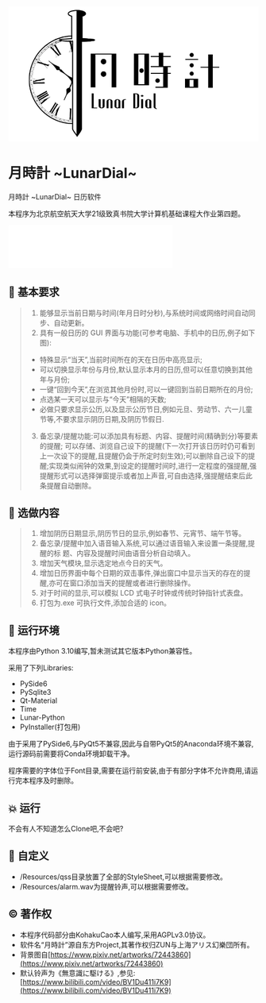  ![Logo](Resources/img/Logo_light.png#pic_center)
 # 月時計 \~LunarDial\~
 月時計 \~LunarDial\~ 日历软件
 
 本程序为北京航空航天大学21级致真书院大学计算机基础课程大作业第四题。
 
 <iframe frameborder="no" border="0" marginwidth="0" marginheight="0" width=330 height=86 src='//music.163.com/outchain/player?type=2&id=29164551&auto=1&height=66'></iframe>

## :straight_ruler: 基本要求
> 1. 能够显示当前日期与时间(年月日时分秒),与系统时间或网络时间自动同步、自动更新。
> 2. 具有一般日历的 GUI 界面与功能(可参考电脑、手机中的日历,例子如下图):
> - 特殊显示“当天”,当前时间所在的天在日历中高亮显示;
> - 可以切换显示年份与月份,默认显示本月的日历,但可以任意切换到其他年与月份;
> - 一键“回到今天”,在浏览其他月份时,可以一键回到当前日期所在的月份;
> - 点选某一天可以显示与“今天”相隔的天数;
> - 必做只要求显示公历,以及显示公历节日,例如元旦、劳动节、六一儿童节等,不要求显示阴历日期,及阴历节假日.
> 3. 备忘录/提醒功能:可以添加具有标题、内容、提醒时间(精确到分)等要素的提醒;
可以存储、浏览自己设下的提醒(下一次打开该日历时仍可看到上一次设下的提醒,且提醒仍会于所定时刻生效);可以删除自己设下的提醒;实现类似闹钟的效果,到设定的提醒时间时,进行一定程度的强提醒,强提醒形式可以选择弹窗提示或者加上声音,可自由选择,强提醒结束后此条提醒自动删除。
## :triangular_ruler: 选做内容
> 1. 增加阴历日期显示,阴历节日的显示,例如春节、元宵节、端午节等。
> 2. 备忘录/提醒中加入语音输入系统,可以通过语音输入来设置一条提醒,提醒的标
> 题、内容及提醒时间由语音分析自动填入。
> 3. 增加天气模块,显示选定地点今日的天气。
> 4. 增加日历界面中每个日期的双击事件,弹出窗口中显示当天的存在的提醒,亦可在窗口添加当天的提醒或者进行删除操作。
> 5. 对于时间的显示,可以模拟 LCD 式电子时钟或传统时钟指针式表盘。
> 6. 打包为.exe 可执行文件,添加合适的 icon。

##  :house_with_garden:  运行环境
本程序由Python 3.10编写,暂未测试其它版本Python兼容性。

采用了下列Libraries:

 - PySide6
 - PySqlite3
 - Qt-Material
 - Time
 - Lunar-Python
 - PyInstaller(打包用)
 
由于采用了PySide6,与PyQt5不兼容,因此与自带PyQt5的Anaconda环境不兼容,运行源码前需要将Conda环境卸载干净。

程序需要的字体位于Font目录,需要在运行前安装,由于有部分字体不允许商用,请运行完本程序及时删除。

##  :collision:  运行
不会有人不知道怎么Clone吧,不会吧?

## :art: 自定义
 - /Resources/qss目录放置了全部的StyleSheet,可以根据需要修改。
 - /Resources/alarm.wav为提醒铃声,可以根据需要修改。

## © 著作权
 - 本程序代码部分由KohakuCao本人编写,采用AGPLv3.0协议。
 - 软件名“月時計”源自东方Project,其著作权归ZUN与上海アリス幻樂団所有。
 - 背景图自[https://www.pixiv.net/artworks/72443860](https://www.pixiv.net/artworks/72443860)
 - 默认铃声为《無意識に駆ける》,参见:[https://www.bilibili.com/video/BV1Du411i7K9](https://www.bilibili.com/video/BV1Du411i7K9)